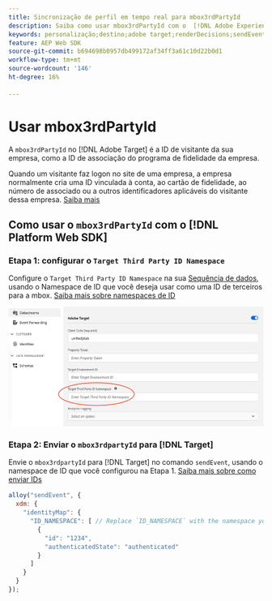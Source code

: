 ```yaml
---
title: Sincronização de perfil em tempo real para mbox3rdPartyId
description: Saiba como usar mbox3rdPartyId com o  [!DNL Adobe Experience Platform Web SDK].
keywords: personalização;destino;adobe target;renderDecisions;sendEvent;mbox3rdPartyId;
feature: AEP Web SDK
source-git-commit: b694698b0957db499172af34ff3a61c10d22b0d1
workflow-type: tm+mt
source-wordcount: '146'
ht-degree: 16%

---
```


# Usar mbox3rdPartyId

A `mbox3rdPartyId` no [!DNL Adobe Target] é a ID de visitante da sua empresa, como a ID de associação do programa de fidelidade da empresa.

Quando um visitante faz logon no site de uma empresa, a empresa normalmente cria uma ID vinculada à conta, ao cartão de fidelidade, ao número de associado ou a outros identificadores aplicáveis do visitante dessa empresa. [Saiba mais](https://experienceleague.adobe.com/docs/target/using/audiences/visitor-profiles/3rd-party-id.html)

## Como usar o `mbox3rdPartyId` com o [!DNL Platform Web SDK]

### Etapa 1: configurar o `Target Third Party ID Namespace`

Configure o `Target Third Party ID Namespace` na sua [Sequência de dados](https://experienceleague.adobe.com/en/docs/experience-platform/datastreams/overview), usando o Namespace de ID que você deseja usar como uma ID de terceiros para a mbox. [Saiba mais sobre namespaces de ID](https://experienceleague.adobe.com/docs/experience-platform/identity/namespaces.html)

![Interface do usuário do Experience Platform mostrando o campo de namespace da ID de terceiros do Target.](/help/dev/implement/client-side/aep-web-sdk/assets/mbox3rdpartyid.png)

### Etapa 2: Enviar o `mbox3rdpartyId` para [!DNL Target]

Envie o `mbox3rdpartyId` para [!DNL Target] no comando `sendEvent`, usando o namespace de ID que você configurou na Etapa 1.
[Saiba mais sobre como enviar IDs](/help/dev/implement/client-side/aep-web-sdk/using-mbox-3rdpartyid.md)

```javascript
alloy("sendEvent", {
  xdm: {
    "identityMap": {
      "ID_NAMESPACE": [ // Replace `ID_NAMESPACE` with the namespace you have configured in Step 1.
        {
          "id": "1234",
          "authenticatedState": "authenticated"
        }
      ]
    }
  }
});
```
